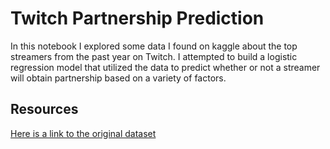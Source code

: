 # Twitch Partnership Prediction
In this notebook I explored some data I found on kaggle about the top streamers from the past year on Twitch. I attempted to build a logistic regression model that utilized the data to predict whether or not a streamer will obtain partnership based on a variety of factors.

## Resources
[Here is a link to the original dataset](https://www.kaggle.com/aayushmishra1512/twitchdata)
